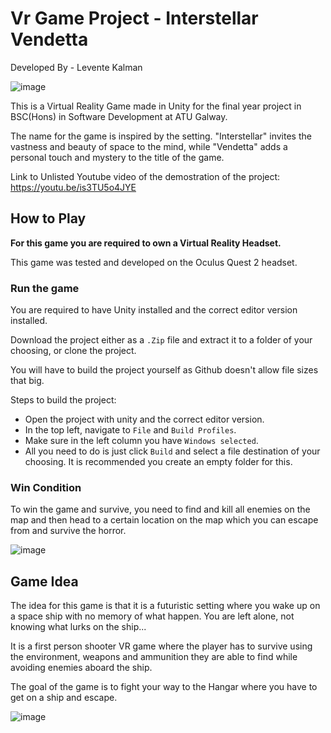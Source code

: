 # Vr Game Project - Interstellar Vendetta

Developed By - Levente Kalman

![image](https://github.com/user-attachments/assets/59ef8415-07c5-4df5-9d99-6b5a1f8bd1d1)

This is a Virtual Reality Game made in Unity for the final year project in BSC(Hons) in Software Development at ATU Galway.

The name for the game is inspired by the setting. "Interstellar" invites the vastness and beauty of space to the mind, while "Vendetta" adds a personal touch and mystery to the title of the game.

Link to Unlisted Youtube video of the demostration of the project:
https://youtu.be/is3TU5o4JYE

## How to Play
**For this game you are required to own a Virtual Reality Headset.**

This game was tested and developed on the Oculus Quest 2 headset.

### Run the game

You are required to have Unity installed and the correct editor version installed.

Download the project either as a ``.Zip`` file and extract it to a folder of your choosing, or clone the project.

You will have to build the project yourself as Github doesn't allow file sizes that big.

Steps to build the project:

- Open the project with unity and the correct editor version.
- In the top left, navigate to ``File`` and ``Build Profiles``.
- Make sure in the left column you have ``Windows selected``.
- All you need to do is just click ``Build`` and select a file destination of your choosing. It is recommended you create an empty folder for this.

### Win Condition
To win the game and survive, you need to find and kill all enemies on the map and then head to a certain location on the map which you can escape from and survive the horror.

![image](https://github.com/user-attachments/assets/1c8c44d4-aca7-4760-943b-e8e435e9d057)

## Game Idea

The idea for this game is that it is a futuristic setting where you wake up on a space ship with no memory of what happen. You are left alone, not knowing what lurks on the ship...

It is a first person shooter VR game where the player has to survive using the environment, weapons and ammunition they are able to find while avoiding enemies aboard the ship.

The goal of the game is to fight your way to the Hangar where you have to get on a ship and escape. 

![image](https://github.com/user-attachments/assets/d6cebda1-f4e5-41f2-b530-11cc0ce215ae)

